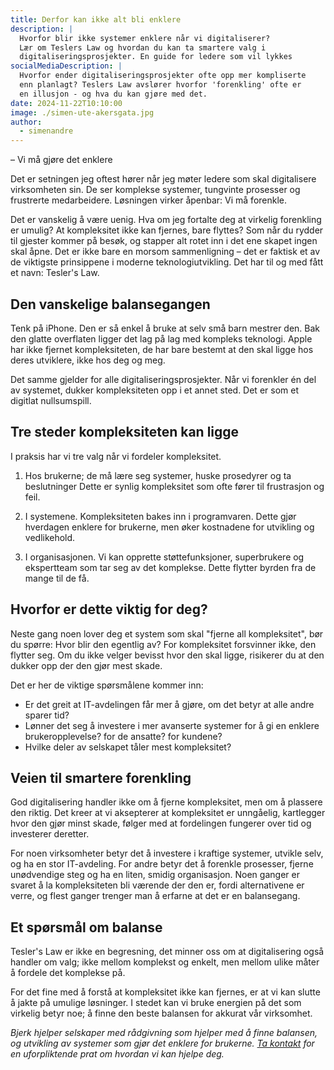 ```yaml
---
title: Derfor kan ikke alt bli enklere
description: |
  Hvorfor blir ikke systemer enklere når vi digitaliserer?
  Lær om Teslers Law og hvordan du kan ta smartere valg i
  digitaliseringsprosjekter. En guide for ledere som vil lykkes
socialMediaDescription: |
  Hvorfor ender digitaliseringsprosjekter ofte opp mer kompliserte
  enn planlagt? Teslers Law avslører hvorfor 'forenkling' ofte er
  en illusjon - og hva du kan gjøre med det.
date: 2024-11-22T10:10:00
image: ./simen-ute-akersgata.jpg
author:
  - simenandre
---
```


– Vi må gjøre det enklere

Det er setningen jeg oftest hører når jeg møter ledere som skal digitalisere
virksomheten sin. De ser komplekse systemer, tungvinte prosesser og frustrerte
medarbeidere. Løsningen virker åpenbar: Vi må forenkle.

Det er vanskelig å være uenig. Hva om jeg fortalte deg at virkelig forenkling er
umulig? At kompleksitet ikke kan fjernes, bare flyttes? Som når du rydder til
gjester kommer på besøk, og stapper alt rotet inn i det ene skapet ingen skal
åpne. Det er ikke bare en morsom sammenligning – det er faktisk et av de
viktigste prinsippene i moderne teknologiutvikling. Det har til og med fått et
navn: Tesler's Law.

## Den vanskelige balansegangen

Tenk på iPhone. Den er så enkel å bruke at selv små barn mestrer den. Bak den
glatte overflaten ligger det lag på lag med kompleks teknologi. Apple har ikke
fjernet kompleksiteten, de har bare bestemt at den skal ligge hos deres
utviklere, ikke hos deg og meg.

Det samme gjelder for alle digitaliseringsprosjekter. Når vi forenkler én del av
systemet, dukker kompleksiteten opp i et annet sted. Det er som et digitlat
nullsumspill.

## Tre steder kompleksiteten kan ligge

I praksis har vi tre valg når vi fordeler kompleksitet.

1. Hos brukerne; de må lære seg systemer, huske prosedyrer og ta beslutninger
   Dette er synlig kompleksitet som ofte fører til frustrasjon og feil.

2. I systemene. Kompleksiteten bakes inn i programvaren. Dette gjør hverdagen
   enklere for brukerne, men øker kostnadene for utvikling og vedlikehold.

3. I organisasjonen. Vi kan opprette støttefunksjoner, superbrukere og
   ekspertteam som tar seg av det komplekse. Dette flytter byrden fra de mange
   til de få.

## Hvorfor er dette viktig for deg?

Neste gang noen lover deg et system som skal "fjerne all kompleksitet", bør du
spørre: Hvor blir den egentlig av? For kompleksitet forsvinner ikke, den flytter
seg. Om du ikke velger bevisst hvor den skal ligge, risikerer du at den dukker
opp der den gjør mest skade.

Det er her de viktige spørsmålene kommer inn:

- Er det greit at IT-avdelingen får mer å gjøre, om det betyr at alle andre
  sparer tid?
- Lønner det seg å investere i mer avanserte systemer for å gi en enklere
  brukeropplevelse? for de ansatte? for kundene?
- Hvilke deler av selskapet tåler mest kompleksitet?

## Veien til smartere forenkling

God digitalisering handler ikke om å fjerne kompleksitet, men om å plassere den
riktig. Det kreer at vi aksepterer at kompleksitet er unngåelig, kartlegger hvor
den gjør minst skade, følger med at fordelingen fungerer over tid og investerer
deretter.

For noen virksomheter betyr det å investere i kraftige systemer, utvikle selv,
og ha en stor IT-avdeling. For andre betyr det å forenkle prosesser, fjerne
unødvendige steg og ha en liten, smidig organisasjon. Noen ganger er svaret å la
kompleksiteten bli værende der den er, fordi alternativene er verre, og flest
ganger trenger man å erfarne at det er en balansegang.

## Et spørsmål om balanse

Tesler's Law er ikke en begresning, det minner oss om at digitalisering også
handler om valg; ikke mellom komplekst og enkelt, men mellom ulike måter å
fordele det komplekse på.

For det fine med å forstå at kompleksitet ikke kan fjernes, er at vi kan slutte
å jakte på umulige løsninger. I stedet kan vi bruke energien på det som virkelig
betyr noe; å finne den beste balansen for akkurat vår virksomhet.

_Bjerk hjelper selskaper med rådgivning som hjelper med å finne balansen, og
utvikling av systemer som gjør det enklere for brukerne. [Ta kontakt](/kontakt)
for en uforpliktende prat om hvordan vi kan hjelpe deg._
